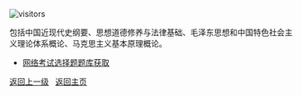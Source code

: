![visitors](https://visitor-badge.glitch.me/badge?page_id=rogerchenfz/XMU-Helper/tree/main/%E5%AD%A6%E4%B9%A0%E8%B5%84%E6%96%99/%E5%85%AC%E5%85%B1%E8%AF%BE)

包括中国近现代史纲要、思想道德修养与法律基础、毛泽东思想和中国特色社会主义理论体系概论、马克思主义基本原理概论。

- [网络考试选择题题库获取](https://github.com/F5Soft/RubbishMaoGai)

[返回上一级](https://github.com/XMU-Helper/home/tree/main/%E5%AD%A6%E4%B9%A0%E8%B5%84%E6%96%99) &nbsp; [返回主页](https://github.com/XMU-Helper/home)
